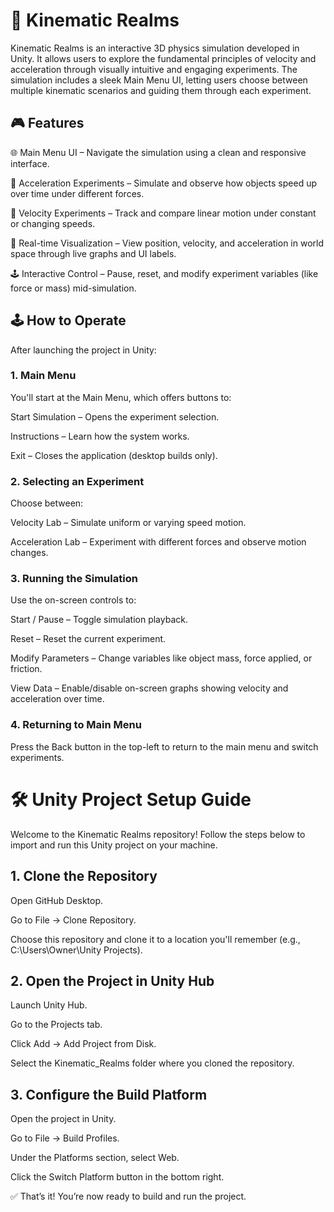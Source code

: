 # 🌌 Kinematic Realms
Kinematic Realms is an interactive 3D physics simulation developed in Unity. It allows users to explore the fundamental principles of velocity and acceleration through visually intuitive and engaging experiments. The simulation includes a sleek Main Menu UI, letting users choose between multiple kinematic scenarios and guiding them through each experiment.

## 🎮 Features

🌐 Main Menu UI – Navigate the simulation using a clean and responsive interface.

🚀 Acceleration Experiments – Simulate and observe how objects speed up over time under different forces.

🏃 Velocity Experiments – Track and compare linear motion under constant or changing speeds.

🧪 Real-time Visualization – View position, velocity, and acceleration in world space through live graphs and UI labels.

🕹️ Interactive Control – Pause, reset, and modify experiment variables (like force or mass) mid-simulation.

## 🕹️ How to Operate
After launching the project in Unity:

### 1. Main Menu
You'll start at the Main Menu, which offers buttons to:

Start Simulation – Opens the experiment selection.

Instructions – Learn how the system works.

Exit – Closes the application (desktop builds only).

### 2. Selecting an Experiment
Choose between:

Velocity Lab – Simulate uniform or varying speed motion.

Acceleration Lab – Experiment with different forces and observe motion changes.

### 3. Running the Simulation
Use the on-screen controls to:

Start / Pause – Toggle simulation playback.

Reset – Reset the current experiment.

Modify Parameters – Change variables like object mass, force applied, or friction.

View Data – Enable/disable on-screen graphs showing velocity and acceleration over time.

### 4. Returning to Main Menu
Press the Back button in the top-left to return to the main menu and switch experiments.

# 🛠️ Unity Project Setup Guide
Welcome to the Kinematic Realms repository! Follow the steps below to import and run this Unity project on your machine.

## 1. Clone the Repository
Open GitHub Desktop.

Go to File → Clone Repository.

Choose this repository and clone it to a location you'll remember (e.g., C:\Users\Owner\Unity Projects).

## 2. Open the Project in Unity Hub
Launch Unity Hub.

Go to the Projects tab.

Click Add → Add Project from Disk.

Select the Kinematic_Realms folder where you cloned the repository.

## 3. Configure the Build Platform
Open the project in Unity.

Go to File → Build Profiles.

Under the Platforms section, select Web.

Click the Switch Platform button in the bottom right.

✅ That’s it! You’re now ready to build and run the project.

